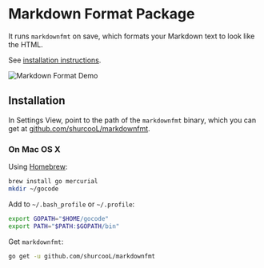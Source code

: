 Markdown Format Package
=======================

It runs `markdownfmt` on save, which formats your Markdown text to look like the HTML.

See [installation instructions](#installation).

![Markdown Format Demo](https://github.com/shurcooL/atom-markdown-format/blob/master/Demo.gif?raw=true)

Installation
------------

In Settings View, point to the path of the `markdownfmt` binary, which you can get at [github.com/shurcooL/markdownfmt](https://github.com/shurcooL/markdownfmt).

### On Mac OS X

Using [Homebrew](http://brew.sh/):

```bash
brew install go mercurial
mkdir ~/gocode
```

Add to `~/.bash_profile` or `~/.profile`:

```bash
export GOPATH="$HOME/gocode"
export PATH="$PATH:$GOPATH/bin"
```

Get `markdownfmt`:

```bash
go get -u github.com/shurcooL/markdownfmt
```
